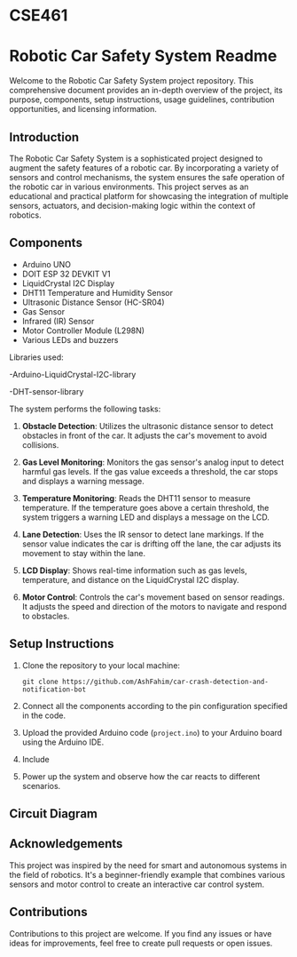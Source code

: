 # CSE461

# Robotic Car Safety System Readme

Welcome to the Robotic Car Safety System project repository. This comprehensive document provides an in-depth overview of the project, its purpose, components, setup instructions, usage guidelines, contribution opportunities, and licensing information.

## Introduction

The Robotic Car Safety System is a sophisticated project designed to augment the safety features of a robotic car. By incorporating a variety of sensors and control mechanisms, the system ensures the safe operation of the robotic car in various environments. This project serves as an educational and practical platform for showcasing the integration of multiple sensors, actuators, and decision-making logic within the context of robotics.

## Components

- Arduino UNO
- DOIT ESP 32 DEVKIT V1
- LiquidCrystal I2C Display
- DHT11 Temperature and Humidity Sensor
- Ultrasonic Distance Sensor (HC-SR04)
- Gas Sensor
- Infrared (IR) Sensor
- Motor Controller Module (L298N)
- Various LEDs and buzzers

Libraries used:

-Arduino-LiquidCrystal-I2C-library

-DHT-sensor-library

The system performs the following tasks:

1. **Obstacle Detection**: Utilizes the ultrasonic distance sensor to detect obstacles in front of the car. It adjusts the car's movement to avoid collisions.

2. **Gas Level Monitoring**: Monitors the gas sensor's analog input to detect harmful gas levels. If the gas value exceeds a threshold, the car stops and displays a warning message.

3. **Temperature Monitoring**: Reads the DHT11 sensor to measure temperature. If the temperature goes above a certain threshold, the system triggers a warning LED and displays a message on the LCD.

4. **Lane Detection**: Uses the IR sensor to detect lane markings. If the sensor value indicates the car is drifting off the lane, the car adjusts its movement to stay within the lane.

5. **LCD Display**: Shows real-time information such as gas levels, temperature, and distance on the LiquidCrystal I2C display.

6. **Motor Control**: Controls the car's movement based on sensor readings. It adjusts the speed and direction of the motors to navigate and respond to obstacles.

## Setup Instructions

1. Clone the repository to your local machine:

   ```shell
   git clone https://github.com/AshFahim/car-crash-detection-and-notification-bot
   ```

2. Connect all the components according to the pin configuration specified in the code.

3. Upload the provided Arduino code (`project.ino`) to your Arduino board using the Arduino IDE.

4. Include
5. Power up the system and observe how the car reacts to different scenarios.

## Circuit Diagram

## Acknowledgements

This project was inspired by the need for smart and autonomous systems in the field of robotics. It's a beginner-friendly example that combines various sensors and motor control to create an interactive car control system.

## Contributions

Contributions to this project are welcome. If you find any issues or have ideas for improvements, feel free to create pull requests or open issues.
